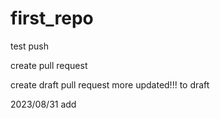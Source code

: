 # first_repo

test push

create pull request

create draft pull request
more updated!!! to draft


2023/08/31 add
